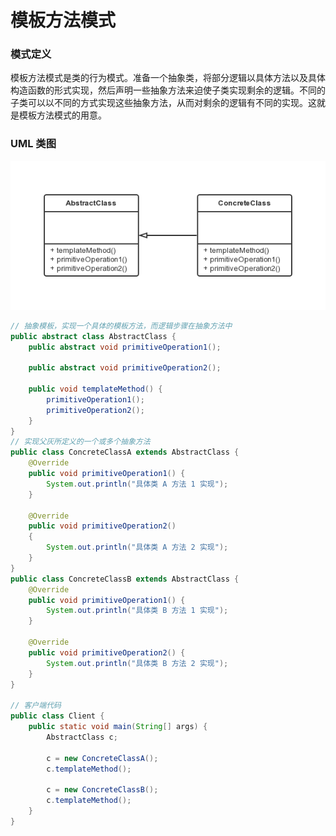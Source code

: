模板方法模式
===

### 模式定义

模板方法模式是类的行为模式。准备一个抽象类，将部分逻辑以具体方法以及具体构造函数的形式实现，然后声明一些抽象方法来迫使子类实现剩余的逻辑。不同的子类可以以不同的方式实现这些抽象方法，从而对剩余的逻辑有不同的实现。这就是模板方法模式的用意。

### UML 类图

![Alt text](img/07-templatemethod.png)

```java
// 抽象模板，实现一个具体的模板方法，而逻辑步骤在抽象方法中
public abstract class AbstractClass {
    public abstract void primitiveOperation1();

    public abstract void primitiveOperation2();

    public void templateMethod() {
        primitiveOperation1();
        primitiveOperation2();
    }
}
// 实现父灰所定义的一个或多个抽象方法
public class ConcreteClassA extends AbstractClass {
    @Override
    public void primitiveOperation1() {
        System.out.println("具体类 A 方法 1 实现");
    }

    @Override
    public void primitiveOperation2()
    {
        System.out.println("具体类 A 方法 2 实现");
    }
}
public class ConcreteClassB extends AbstractClass {
    @Override
    public void primitiveOperation1() {
        System.out.println("具体类 B 方法 1 实现");
    }

    @Override
    public void primitiveOperation2() {
        System.out.println("具体类 B 方法 2 实现");
    }
}

// 客户端代码
public class Client {
    public static void main(String[] args) {
        AbstractClass c;

        c = new ConcreteClassA();
        c.templateMethod();

        c = new ConcreteClassB();
        c.templateMethod();
    }
}

```
